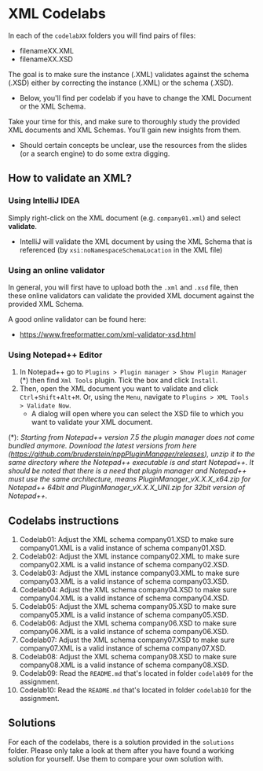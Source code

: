 # XML Codelabs

In each of the `codelabXX` folders you will find pairs of files:
- filenameXX.XML
- filenameXX.XSD

The goal is to make sure the instance (.XML) validates against the schema (.XSD) either by correcting the instance (.XML) or the schema (.XSD).
- Below, you'll find per codelab if you have to change the XML Document or the XML Schema.

Take your time for this, and make sure to thoroughly study the provided XML documents and XML Schemas. You'll gain new insights from them.
- Should certain concepts be unclear, use the resources from the slides (or a search engine) to do some extra digging.

## How to validate an XML?

### Using IntelliJ IDEA
Simply right-click on the XML document (e.g. `company01.xml`) and select **validate**.
- IntelliJ will validate the XML document by using the XML Schema that is referenced (by `xsi:noNamespaceSchemaLocation` in the XML file)

### Using an online validator
In general, you will first have to upload both the `.xml` and `.xsd` file, then these online validators can validate the provided XML document against the provided XML Schema.

A good online validator can be found here:
- https://www.freeformatter.com/xml-validator-xsd.html

### Using Notepad++ Editor
1. In Notepad++ go to `Plugins > Plugin manager > Show Plugin Manager` (*) then find  `Xml Tools` plugin. Tick the box and click `Install`.
2. Then, open the XML document you want to validate and click `Ctrl`+`Shift`+`Alt`+`M`. Or, using the `Menu`, navigate to `Plugins > XML Tools > Validate Now`.
    - A dialog will open where you can select the XSD file to which you want to validate your XML document.

(*): _Starting from Notepad++ version 7.5 the plugin manager does not come bundled anymore.
Download the latest versions from here (https://github.com/bruderstein/nppPluginManager/releases), unzip it to the same directory where the Notepad++ executable is and start Notepad++.
It should be noted that there is a need that plugin manager and Notepad++ must use the same architecture, means PluginManager_vX.X.X_x64.zip for Notepad++ 64bit and PluginManager_vX.X.X_UNI.zip for 32bit version of Notepad++._ 

## Codelabs instructions

1. Codelab01: Adjust the XML schema company01.XSD to make sure company01.XML is a valid instance of schema company01.XSD.
2. Codelab02: Adjust the XML instance company02.XML to make sure company02.XML is a valid instance of schema company02.XSD.
3. Codelab03: Adjust the XML instance company03.XML to make sure company03.XML is a valid instance of schema company03.XSD.
4. Codelab04: Adjust the XML schema company04.XSD to make sure company04.XML is a valid instance of schema company04.XSD.
5. Codelab05: Adjust the XML schema company05.XSD to make sure company05.XML is a valid instance of schema company05.XSD.
6. Codelab06: Adjust the XML schema company06.XSD to make sure company06.XML is a valid instance of schema company06.XSD.
7. Codelab07: Adjust the XML schema company07.XSD to make sure company07.XML is a valid instance of schema company07.XSD.
8. Codelab08: Adjust the XML schema company08.XSD to make sure company08.XML is a valid instance of schema company08.XSD.
9. Codelab09: Read the `README.md` that's located in folder `codelab09` for the assignment.
10. Codelab10: Read the `README.md` that's located in folder `codelab10` for the assignment.

## Solutions

For each of the codelabs, there is a solution provided in the `solutions` folder. Please only take a look at them after you have found a working solution for yourself. Use them to compare your own solution with.
